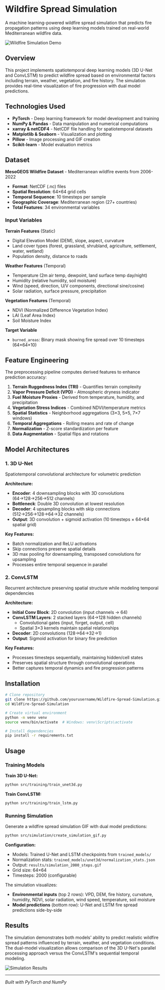 # Wildfire Spread Simulation

A machine learning-powered wildfire spread simulation that predicts fire propagation patterns using deep learning models trained on real-world Mediterranean wildfire data.

![Wildfire Simulation Demo](results/simulation_2000_steps.gif)

## Overview

This project implements spatiotemporal deep learning models (3D U-Net and ConvLSTM) to predict wildfire spread based on environmental factors including terrain, weather, vegetation, and fire history. The simulation provides real-time visualization of fire progression with dual model predictions.

## Technologies Used

- **PyTorch** - Deep learning framework for model development and training
- **NumPy & Pandas** - Data manipulation and numerical computations
- **xarray & netCDF4** - NetCDF file handling for spatiotemporal datasets
- **Matplotlib & Seaborn** - Visualization and plotting
- **Pillow** - Image processing and GIF creation
- **Scikit-learn** - Model evaluation metrics

## Dataset

**MesoGEOS Wildfire Dataset** - Mediterranean wildfire events from 2006-2022

- **Format**: NetCDF (.nc) files
- **Spatial Resolution**: 64×64 grid cells
- **Temporal Sequence**: 10 timesteps per sample
- **Geographic Coverage**: Mediterranean region (27+ countries)
- **Total Features**: 34 environmental variables

### Input Variables

**Terrain Features** (Static)
- Digital Elevation Model (DEM), slope, aspect, curvature
- Land cover types (forest, grassland, shrubland, agriculture, settlement, water, wetland)
- Population density, distance to roads

**Weather Features** (Temporal)
- Temperature (2m air temp, dewpoint, land surface temp day/night)
- Humidity (relative humidity, soil moisture)
- Wind (speed, direction, U/V components, directional sine/cosine)
- Solar radiation, surface pressure, precipitation

**Vegetation Features** (Temporal)
- NDVI (Normalized Difference Vegetation Index)
- LAI (Leaf Area Index)
- Soil Moisture Index

**Target Variable**
- `burned_areas`: Binary mask showing fire spread over 10 timesteps (64×64×10)

## Feature Engineering

The preprocessing pipeline computes derived features to enhance prediction accuracy:

1. **Terrain Ruggedness Index (TRI)** - Quantifies terrain complexity
2. **Vapor Pressure Deficit (VPD)** - Atmospheric dryness indicator
3. **Fuel Moisture Proxies** - Derived from temperature, humidity, and precipitation
4. **Vegetation Stress Indices** - Combined NDVI/temperature metrics
5. **Spatial Statistics** - Neighborhood aggregations (3×3, 5×5, 7×7 windows)
6. **Temporal Aggregations** - Rolling means and rate of change
7. **Normalization** - Z-score standardization per feature
8. **Data Augmentation** - Spatial flips and rotations

## Model Architectures

### 1. 3D U-Net
Spatiotemporal convolutional architecture for volumetric prediction

**Architecture:**
- **Encoder**: 4 downsampling blocks with 3D convolutions (64→128→256→512 channels)
- **Bottleneck**: Double 3D convolution at lowest resolution
- **Decoder**: 4 upsampling blocks with skip connections (512→256→128→64→32 channels)
- **Output**: 3D convolution + sigmoid activation (10 timesteps × 64×64 spatial grid)

**Key Features:**
- Batch normalization and ReLU activations
- Skip connections preserve spatial details
- 3D max pooling for downsampling, transposed convolutions for upsampling
- Processes entire temporal sequence in parallel

### 2. ConvLSTM
Recurrent architecture preserving spatial structure while modeling temporal dependencies

**Architecture:**
- **Initial Conv Block**: 2D convolution (input channels → 64)
- **ConvLSTM Layers**: 2 stacked layers (64→128 hidden channels)
  - Convolutional gates (input, forget, output, cell)
  - Spatial 3×3 kernels maintain spatial relationships
- **Decoder**: 2D convolutions (128→64→32→1)
- **Output**: Sigmoid activation for binary fire prediction

**Key Features:**
- Processes timesteps sequentially, maintaining hidden/cell states
- Preserves spatial structure through convolutional operations
- Better captures temporal dynamics and fire progression patterns

## Installation

```bash
# Clone repository
git clone https://github.com/yourusername/Wildfire-Spread-Simulation.git
cd Wildfire-Spread-Simulation

# Create virtual environment
python -m venv venv
source venv/bin/activate  # Windows: venv\Scripts\activate

# Install dependencies
pip install -r requirements.txt
```

## Usage

### Training Models

**Train 3D U-Net:**
```bash
python src/training/train_unet3d.py
```

**Train ConvLSTM:**
```bash
python src/training/train_lstm.py
```

### Running Simulation

Generate a wildfire spread simulation GIF with dual model predictions:

```bash
python src/simulation/create_simulation_gif.py
```

**Configuration:**
- Models: Trained U-Net and LSTM checkpoints from `trained_models/`
- Normalization stats: `trained_models/unet3d/normalization_stats.json`
- Output: `results/simulation_2000_steps.gif`
- Grid size: 64×64
- Timesteps: 2000 (configurable)

The simulation visualizes:
- **Environmental inputs** (top 2 rows): VPD, DEM, fire history, curvature, humidity, NDVI, solar radiation, wind speed, temperature, soil moisture
- **Model predictions** (bottom row): U-Net and LSTM fire spread predictions side-by-side

## Results

The simulation demonstrates both models' ability to predict realistic wildfire spread patterns influenced by terrain, weather, and vegetation conditions. The dual-model visualization allows comparison of the 3D U-Net's parallel processing approach versus the ConvLSTM's sequential temporal modeling.

![Simulation Results](results/simulation_2000_steps.gif)

---

*Built with PyTorch and NumPy*